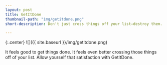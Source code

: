 ```yaml
---
layout: post
title: GetItDone
thumbnail-path: "img/getitdone.png"
short-description: Don't just cross things off your list—destroy them.

---
```


{:.center}
![]({{ site.baseurl }}/img/getitdone.png)

It feels good to get things done. It feels even better crossing those things off of your list. Allow yourself that satisfaction with GetItDone.